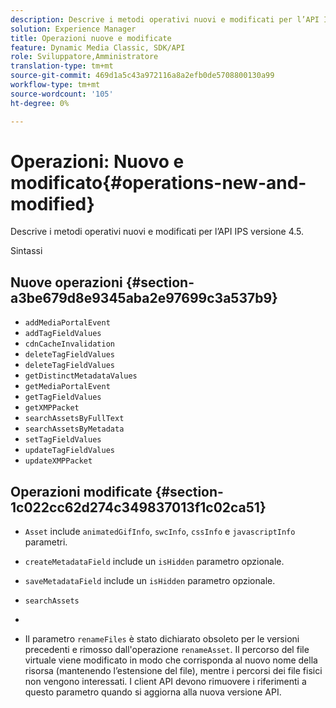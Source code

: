 ```yaml
---
description: Descrive i metodi operativi nuovi e modificati per l’API IPS versione 4.5.
solution: Experience Manager
title: Operazioni nuove e modificate
feature: Dynamic Media Classic, SDK/API
role: Sviluppatore,Amministratore
translation-type: tm+mt
source-git-commit: 469d1a5c43a972116a8a2efb0de5708800130a99
workflow-type: tm+mt
source-wordcount: '105'
ht-degree: 0%

---
```



# Operazioni: Nuovo e modificato{#operations-new-and-modified}

Descrive i metodi operativi nuovi e modificati per l’API IPS versione 4.5.

Sintassi

## Nuove operazioni {#section-a3be679d8e9345aba2e97699c3a537b9}

* `addMediaPortalEvent`
* `addTagFieldValues`
* `cdnCacheInvalidation`
* `deleteTagFieldValues`
* `deleteTagFieldValues`
* `getDistinctMetadataValues`
* `getMediaPortalEvent`
* `getTagFieldValues`
* `getXMPPacket`
* `searchAssetsByFullText`
* `searchAssetsByMetadata`
* `setTagFieldValues`
* `updateTagFieldValues`
* `updateXMPPacket`

## Operazioni modificate {#section-1c022cc62d274c349837013f1c02ca51}

* `Asset` include  `animatedGifInfo`,  `swcInfo`,  `cssInfo` e  `javascriptInfo` parametri.

* `createMetadataField` include un  `isHidden` parametro opzionale.

* `saveMetadataField` include un  `isHidden` parametro opzionale.

* `searchAssets`
* 
* Il parametro `renameFiles` è stato dichiarato obsoleto per le versioni precedenti e rimosso dall&#39;operazione `renameAsset`. Il percorso del file virtuale viene modificato in modo che corrisponda al nuovo nome della risorsa (mantenendo l’estensione del file), mentre i percorsi dei file fisici non vengono interessati. I client API devono rimuovere i riferimenti a questo parametro quando si aggiorna alla nuova versione API.

